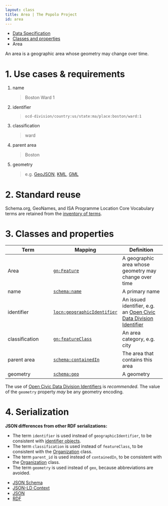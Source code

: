 ```yaml
---
layout: class
title: Area | The Popolo Project
id: area
---
```


<ul class="breadcrumb">
  <li><a href="/specs/">Data Specification</a></li>
  <li><a href="/specs/#classes-and-properties">Classes and properties</a></li>
  <li class="active">Area</li>
</ul>

An area is a geographic area whose geometry may change over time.

<h1 id="use-cases-and-requirements">1. Use cases &amp; requirements</h1>

1. name

    >Boston Ward 1

1. identifier

    >`ocd-division/country:us/state:ma/place:boston/ward:1`

1. classification

    >ward

1. parent area

    >Boston

1. geometry

    >e.g. [GeoJSON](http://geojson.org/), [KML](https://developers.google.com/kml/documentation/), [GML](http://en.wikipedia.org/wiki/Geography_Markup_Language)

<h1 id="standard-reuse">2. Standard reuse</h1>

Schema.org, GeoNames, and ISA Programme Location Core Vocabulary terms are retained from the [inventory of terms](/appendices/terms.html#Area).

<h1 id="classes-and-properties">3. Classes and properties</h1>

<table>
  <thead>
    <tr>
      <th width="130">Term</th>
      <th>Mapping</th>
      <th>Definition</th>
    </tr>
  </thead>
  <tbody>
    <tr id="gn:Feature">
      <td>Area</td>
      <td><code><a href="http://www.geonames.org/ontology/documentation.html" title="http://www.geonames.org/ontology#Feature">gn:Feature</a></code></td>
      <td>A geographic area whose geometry may change over time</td>
    </tr>
    <tr id="schema:name">
      <td>name</td>
      <td><code><a href="http://schema.org/name" title="http://schema.org/name">schema:name</a></code></td>
      <td>A primary name</td>
    </tr>
    <tr id="locn:geographicIdentifier">
      <td>identifier</td>
      <td><code><a href="http://www.w3.org/ns/locn#geographicIdentifier" title="http://www.w3.org/ns/locn#geographicIdentifier">locn:geographicIdentifier</a></code></td>
      <td>An issued identifier, e.g. an <a href="https://github.com/opencivicdata/ocd-division-ids/#readme">Open Civic Data Division Identifier</a></td>
    </tr>
    <tr id="gn:featureClass">
      <td>classification</td>
      <td><code><a href="http://www.geonames.org/ontology/documentation.html" title="http://www.geonames.org/ontology#featureClass">gn:featureClass</a></code></td>
      <td>An area category, e.g. city</td>
    </tr>
    <tr id="schema:containedIn">
      <td>parent area</td>
      <td><code><a href="http://schema.org/containedIn" title="http://schema.org/containedIn">schema:containedIn</a></code></td>
      <td>The area that contains this area</td>
    </tr>
    <tr id="schema:geo">
      <td>geometry</td>
      <td><code><a href="http://schema.org/geo" title="http://schema.org/geo">schema:geo</a></code></td>
      <td>A geometry</td>
    </tr>
  </tbody>
</table>

The use of <a href="https://github.com/opencivicdata/ocd-division-ids/#readme">Open Civic Data Division Identifiers</a> is <em class="rfc2119">recommended</em>. The value of the `geometry` property <em class="rfc2119">may</em> be any geometry encoding.

<h1 id="serialization">4. Serialization</h1>

**JSON differences from other RDF serializations:**

* The term `identifier` is used instead of `geographicIdentifier`, to be consistent with [identifier objects](/specs/#identifier).
* The term `classification` is used instead of `featureClass`, to be consistent with the [Organization](/specs/organization.html) class.
* The term `parent_id` is used instead of `containedIn`, to be consistent with the [Organization](/specs/organization.html) class.
* The term `geometry` is used instead of `geo`, because abbreviations are avoided.

<ul class="nav nav-tabs no-js">
  <li><a href="#area-schema">JSON Schema</a></li>
  <li><a href="#area-context">JSON-LD Context</a></li>
  <li class="active"><a href="#area-json">JSON</a></li>
  <li><a href="#area-rdf">RDF</a></li>
</ul>

<div class="tab-content no-js">
  <div class="tab-pane" id="area-schema" data-url="/schemas/area.json"></div>
  <div class="tab-pane" id="area-context" data-url="/contexts/area.jsonld"></div>
  <div class="tab-pane active" id="area-json" data-url="/examples/area.json"></div>
  <div class="tab-pane" id="area-rdf" data-url="/examples/area.ttl"></div>
</div>
